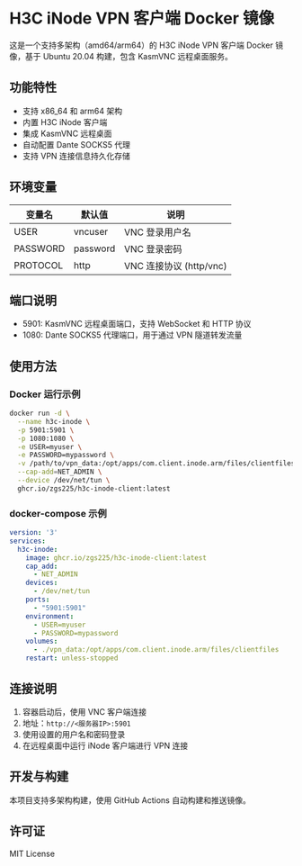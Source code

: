 # H3C iNode VPN 客户端 Docker 镜像

这是一个支持多架构（amd64/arm64）的 H3C iNode VPN 客户端 Docker 镜像，基于 Ubuntu 20.04 构建，包含 KasmVNC 远程桌面服务。

## 功能特性
- 支持 x86_64 和 arm64 架构
- 内置 H3C iNode 客户端
- 集成 KasmVNC 远程桌面
- 自动配置 Dante SOCKS5 代理
- 支持 VPN 连接信息持久化存储


## 环境变量
| 变量名       | 默认值    | 说明                          |
|--------------|-----------|-------------------------------|
| USER         | vncuser   | VNC 登录用户名                |
| PASSWORD     | password  | VNC 登录密码                  |
| PROTOCOL     | http      | VNC 连接协议 (http/vnc)       |

## 端口说明
- 5901: KasmVNC 远程桌面端口，支持 WebSocket 和 HTTP 协议
- 1080: Dante SOCKS5 代理端口，用于通过 VPN 隧道转发流量

## 使用方法

### Docker 运行示例
```bash
docker run -d \
  --name h3c-inode \
  -p 5901:5901 \
  -p 1080:1080 \
  -e USER=myuser \
  -e PASSWORD=mypassword \
  -v /path/to/vpn_data:/opt/apps/com.client.inode.arm/files/clientfiles \
  --cap-add=NET_ADMIN \
  --device /dev/net/tun \
  ghcr.io/zgs225/h3c-inode-client:latest
```

### docker-compose 示例
```yaml
version: '3'
services:
  h3c-inode:
    image: ghcr.io/zgs225/h3c-inode-client:latest
    cap_add:
      - NET_ADMIN
    devices:
      - /dev/net/tun
    ports:
      - "5901:5901"
    environment:
      - USER=myuser
      - PASSWORD=mypassword
    volumes:
      - ./vpn_data:/opt/apps/com.client.inode.arm/files/clientfiles
    restart: unless-stopped
```

## 连接说明
1. 容器启动后，使用 VNC 客户端连接
2. 地址：`http://<服务器IP>:5901`
3. 使用设置的用户名和密码登录
4. 在远程桌面中运行 iNode 客户端进行 VPN 连接

## 开发与构建
本项目支持多架构构建，使用 GitHub Actions 自动构建和推送镜像。

## 许可证
MIT License
